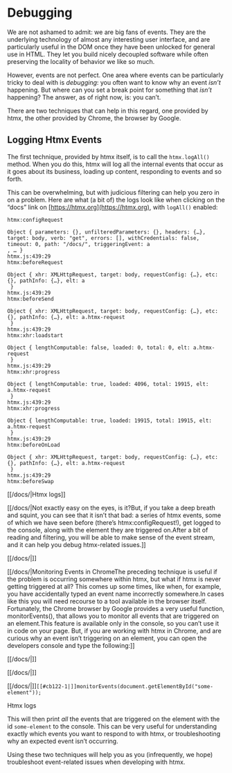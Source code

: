 # Debugging

We are not ashamed to admit: we are big fans of events. They are the underlying technology of almost any interesting user interface, and are particularly useful in the DOM once they have been unlocked for general use in HTML. They let you build nicely decoupled software while often preserving the locality of behavior we like so much.

However, events are not perfect. One area where events can be particularly tricky to deal with is _debugging_: you often want to know why an event _isn’t_ happening. But where can you set a break point for something that _isn’t_ happening? The answer, as of right now, is: you can’t.

There are two techniques that can help in this regard, one provided by htmx, the other provided by Chrome, the browser by Google.

## Logging Htmx Events

The first technique, provided by htmx itself, is to call the `htmx.logAll()` method. When you do this, htmx will log all the internal events that occur as it goes about its business, loading up content, responding to events and so forth.

This can be overwhelming, but with judicious filtering can help you zero in on a problem. Here are what (a bit of) the logs look like when clicking on the “docs” link on [https://htmx.org](https://htmx.org), with `logAll()` enabled:

    htmx:configRequest
    
    Object { parameters: {}, unfilteredParameters: {}, headers: {…}, target: body, verb: "get", errors: [], withCredentials: false, timeout: 0, path: "/docs/", triggeringEvent: a
    , … }
    htmx.js:439:29
    htmx:beforeRequest
    
    Object { xhr: XMLHttpRequest, target: body, requestConfig: {…}, etc: {}, pathInfo: {…}, elt: a
     }
    htmx.js:439:29
    htmx:beforeSend
    
    Object { xhr: XMLHttpRequest, target: body, requestConfig: {…}, etc: {}, pathInfo: {…}, elt: a.htmx-request
     }
    htmx.js:439:29
    htmx:xhr:loadstart
    
    Object { lengthComputable: false, loaded: 0, total: 0, elt: a.htmx-request
     }
    htmx.js:439:29
    htmx:xhr:progress
    
    Object { lengthComputable: true, loaded: 4096, total: 19915, elt: a.htmx-request
     }
    htmx.js:439:29
    htmx:xhr:progress
    
    Object { lengthComputable: true, loaded: 19915, total: 19915, elt: a.htmx-request
     }
    htmx.js:439:29
    htmx:beforeOnLoad
    
    Object { xhr: XMLHttpRequest, target: body, requestConfig: {…}, etc: {}, pathInfo: {…}, elt: a.htmx-request
     }
    htmx.js:439:29
    htmx:beforeSwap
    
    

[[/docs/|Htmx logs]]

[[/docs/|Not exactly easy on the eyes, is it?But, if you take a deep breath and squint, you can see that it isn’t that bad: a series of htmx events, some of which we have seen before (there’s htmx:configRequest!), get logged to the console, along with the element they are triggered on.After a bit of reading and filtering, you will be able to make sense of the event stream, and it can help you debug htmx-related issues.]]

[[/docs/|]]

[[/docs/|Monitoring Events in ChromeThe preceding technique is useful if the problem is occurring somewhere within htmx, but what if htmx is never getting triggered at all? This comes up some times, like when, for example, you have accidentally typed an event name incorrectly somewhere.In cases like this you will need recourse to a tool available in the browser itself. Fortunately, the Chrome browser by Google provides a very useful function, monitorEvents(), that allows you to monitor all events that are triggered on an element.This feature is available only in the console, so you can’t use it in code on your page. But, if you are working with htmx in Chrome, and are curious why an event isn’t triggering on an element, you can open the developers console and type the following:]]

[[/docs/|]]

[[/docs/|]]

[[/docs/|]]`[[#cb122-1|]]monitorEvents(document.getElementById("some-element"));`

Htmx logs

This will then print _all_ the events that are triggered on the element with the id `some-element` to the console. This can be very useful for understanding exactly which events you want to respond to with htmx, or troubleshooting why an expected event isn’t occurring.

Using these two techniques will help you as you (infrequently, we hope) troubleshoot event-related issues when developing with htmx.